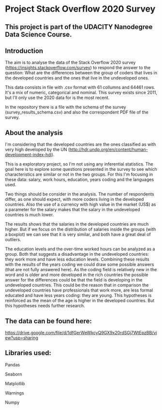 # Project Stack Overflow 2020 Survey

## This project is part of the UDACITY Nanodegree Data Science Course. 

## Introduction

The aim is to analyse the data of the Stack Overflow 2020 survey (https://insights.stackoverflow.com/survey) to respond the answer to the question: What are the differences between the group of coders that lives in the developed countries and the ones that live in the undeveloped ones.

This data consists in file with .csv format with 61 collumns and 64461 rows. It's a mix of numeric, categorical and nominal. This survey exists since 2011, but I'll only use the 2020 data for is the most recent.

In the repository there is a file with the schema of the survey (survey_results_schema.csv) and also the correspondent PDF file of the survey.

## About the analysis

I'm considering that the developed countries are the ones classified as with very high developed by the UN (http://hdr.undp.org/en/content/human-development-index-hdi).

This is a exploratory project, so I'm not using any inferential statistics. The goal here is to explore some questions presented in the survey to see which characteristics are similar or not in the two groups. For this I'm focusing in these data: salary, work hours, education, years coding and the languages used.

Two things should be consider in the analysis. The number of respondents differ, as one should expect, with more coders living in the developed countries. Also the use of a currency with high value in the market (US$) as a parameter for the salary makes that the salary in the undeveloped countries is much lower.

The results shows that the salaries in the developed countries are much higher. But if we focus on the distribution of salaries inside the groups (with a boxplot) we can see that it is very similar, and both have a great deal of outliers.

The education levels and the over-time worked hours can be analyzed as a group. Both that suggests a disadvantage in the undeveloped countries: they work more and have less education levels. Combining these results with the results of the years coding we could draw some possible answers (that are not fully answered here). As the coding field is relatively new in the word and is older and more developed in the rich countries the possible answer for the differences could be that the field is developing in the undeveloped countries. This could be the reason that in comparison the undeveloped countries have professionals that work more, are less formal educated and have less years coding: they are young. This hypotheses is reinforced as the mean of the age is higher in the developed countries. But this hypotheses needs further research.




## The data can be found here:
https://drive.google.com/file/d/1dfGerWeWkcyQ9GX9x20rdSGj7WtEpzBB/view?usp=sharing 


## Libraries used:
Pandas

Seaborn

Matplotlib

Warnings

Numpy
